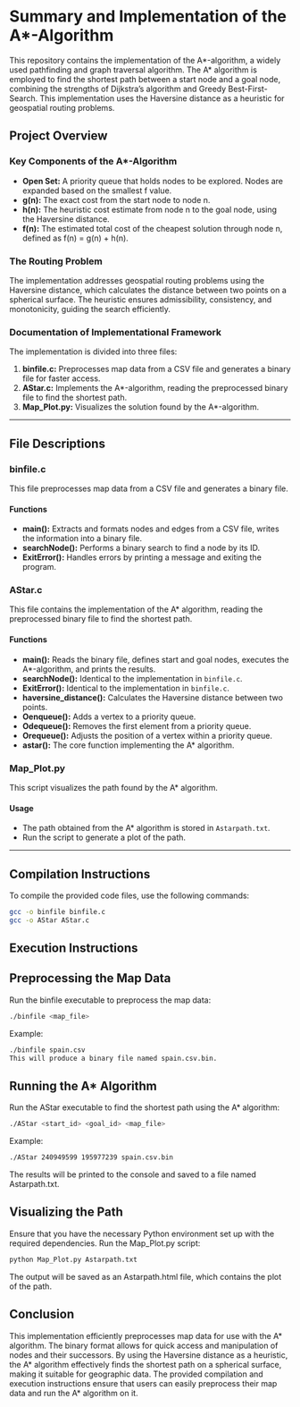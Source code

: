 # Summary and Implementation of the A*-Algorithm

This repository contains the implementation of the A*-algorithm, a widely used pathfinding and graph traversal algorithm. The A* algorithm is employed to find the shortest path between a start node and a goal node, combining the strengths of Dijkstra’s algorithm and Greedy Best-First-Search. This implementation uses the Haversine distance as a heuristic for geospatial routing problems.

## Project Overview

### Key Components of the A*-Algorithm
- **Open Set:** A priority queue that holds nodes to be explored. Nodes are expanded based on the smallest f value.
- **g(n):** The exact cost from the start node to node n.
- **h(n):** The heuristic cost estimate from node n to the goal node, using the Haversine distance.
- **f(n):** The estimated total cost of the cheapest solution through node n, defined as f(n) = g(n) + h(n).

### The Routing Problem
The implementation addresses geospatial routing problems using the Haversine distance, which calculates the distance between two points on a spherical surface. The heuristic ensures admissibility, consistency, and monotonicity, guiding the search efficiently.

### Documentation of Implementational Framework
The implementation is divided into three files:
1. **binfile.c:** Preprocesses map data from a CSV file and generates a binary file for faster access.
2. **AStar.c:** Implements the A*-algorithm, reading the preprocessed binary file to find the shortest path.
3. **Map_Plot.py:** Visualizes the solution found by the A*-algorithm.

---

## File Descriptions

### binfile.c
This file preprocesses map data from a CSV file and generates a binary file.

#### Functions
- **main():** Extracts and formats nodes and edges from a CSV file, writes the information into a binary file.
- **searchNode():** Performs a binary search to find a node by its ID.
- **ExitError():** Handles errors by printing a message and exiting the program.

### AStar.c
This file contains the implementation of the A* algorithm, reading the preprocessed binary file to find the shortest path.

#### Functions
- **main():** Reads the binary file, defines start and goal nodes, executes the A*-algorithm, and prints the results.
- **searchNode():** Identical to the implementation in `binfile.c`.
- **ExitError():** Identical to the implementation in `binfile.c`.
- **haversine_distance():** Calculates the Haversine distance between two points.
- **Oenqueue():** Adds a vertex to a priority queue.
- **Odequeue():** Removes the first element from a priority queue.
- **Orequeue():** Adjusts the position of a vertex within a priority queue.
- **astar():** The core function implementing the A* algorithm.

### Map_Plot.py
This script visualizes the path found by the A* algorithm.

#### Usage
- The path obtained from the A* algorithm is stored in `Astarpath.txt`.
- Run the script to generate a plot of the path.

---

## Compilation Instructions
To compile the provided code files, use the following commands:

```sh
gcc -o binfile binfile.c
gcc -o AStar AStar.c
```
## Execution Instructions

## Preprocessing the Map Data
Run the binfile executable to preprocess the map data:

```sh
./binfile <map_file>
```
Example:

```sh
./binfile spain.csv
This will produce a binary file named spain.csv.bin.
```

## Running the A* Algorithm
Run the AStar executable to find the shortest path using the A* algorithm:

```sh
./AStar <start_id> <goal_id> <map_file>
```
Example:

```sh
./AStar 240949599 195977239 spain.csv.bin
```
The results will be printed to the console and saved to a file named Astarpath.txt.

## Visualizing the Path
Ensure that you have the necessary Python environment set up with the required dependencies. Run the Map_Plot.py script:

```sh
python Map_Plot.py Astarpath.txt
```
The output will be saved as an Astarpath.html file, which contains the plot of the path.

## Conclusion
This implementation efficiently preprocesses map data for use with the A* algorithm. The binary format allows for quick access and manipulation of nodes and their successors. By using the Haversine distance as a heuristic, the A* algorithm effectively finds the shortest path on a spherical surface, making it suitable for geographic data. The provided compilation and execution instructions ensure that users can easily preprocess their map data and run the A* algorithm on it.

